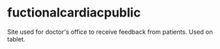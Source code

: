 # fuctionalcardiacpublic
Site used for doctor's office to receive feedback from patients. Used on tablet.
